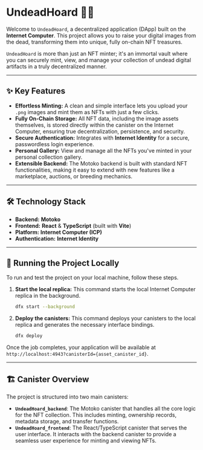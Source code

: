 # UndeadHoard 🧟💎

Welcome to `UndeadHoard`, a decentralized application (DApp) built on the **Internet Computer**. This project allows you to raise your digital images from the dead, transforming them into unique, fully on-chain NFT treasures.

`UndeadHoard` is more than just an NFT minter; it's an immortal vault where you can securely mint, view, and manage your collection of undead digital artifacts in a truly decentralized manner.

-----

## ✨ Key Features

  * **Effortless Minting:** A clean and simple interface lets you upload your `.png` images and mint them as NFTs with just a few clicks.
  * **Fully On-Chain Storage:** All NFT data, including the image assets themselves, is stored directly within the canister on the Internet Computer, ensuring true decentralization, persistence, and security.
  * **Secure Authentication:** Integrates with **Internet Identity** for a secure, passwordless login experience.
  * **Personal Gallery:** View and manage all the NFTs you've minted in your personal collection gallery.
  * **Extensible Backend:** The Motoko backend is built with standard NFT functionalities, making it easy to extend with new features like a marketplace, auctions, or breeding mechanics.

-----

## 🛠️ Technology Stack

  * **Backend:** **Motoko**
  * **Frontend:** **React** & **TypeScript** (built with **Vite**)
  * **Platform:** **Internet Computer (ICP)**
  * **Authentication:** **Internet Identity**

-----

## 🚀 Running the Project Locally

To run and test the project on your local machine, follow these steps.

1.  **Start the local replica:** This command starts the local Internet Computer replica in the background.

    ```bash
    dfx start --background
    ```

2.  **Deploy the canisters:** This command deploys your canisters to the local replica and generates the necessary interface bindings.

    ```bash
    dfx deploy
    ```

Once the job completes, your application will be available at `http://localhost:4943?canisterId={asset_canister_id}`.

-----

## 🏗️ Canister Overview

The project is structured into two main canisters:

  * **`UndeadHoard_backend`**: The Motoko canister that handles all the core logic for the NFT collection. This includes minting, ownership records, metadata storage, and transfer functions.
  * **`UndeadHoard_frontend`**: The React/TypeScript canister that serves the user interface. It interacts with the backend canister to provide a seamless user experience for minting and viewing NFTs.
